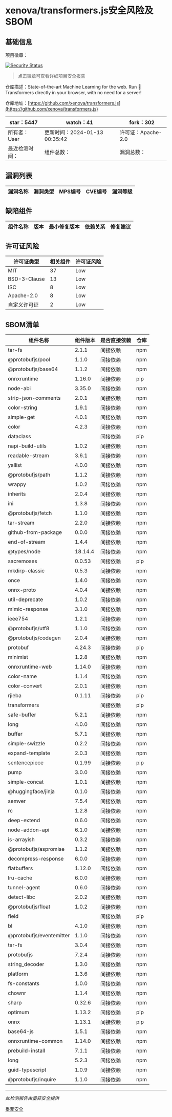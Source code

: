 # xenova/transformers.js安全风险及SBOM

## 基础信息

项目徽章：

[![Security Status](https://www.murphysec.com/platform3/v31/badge/1745896056128229376.svg)](https://www.murphysec.com/console/report/1698042237057368064/1745896056128229376)

> 点击徽章可查看详细项目安全报告

仓库描述：State-of-the-art Machine Learning for the web. Run 🤗 Transformers directly in your browser, with no need for a server!

仓库地址：[https://github.com/xenova/transformers.js](https://github.com/xenova/transformers.js)

| star：5447 | watch：41 | fork：302 |
| ----------- | -------------- | ------------ |
| 所有者：User | 更新时间：2024-01-13 00:35:42 | 许可证：Apache-2.0 |
| 最近检测时间： | 组件总数： | 漏洞总数： |




## 漏洞列表

| 漏洞名称 | 漏洞类型 | MPS编号 | CVE编号 | 漏洞等级 |
| ------- | ------ | ------- | ------ | ----- |





## 缺陷组件

| 组件名称 | 版本 | 最小修复版本 | 依赖关系 | 修复建议 |
| -------- | ---- | ------------ | -------- | -------- |





## 许可证风险

| 许可证类型 | 相关组件 | 许可证风险 |
| ---------- | -------- | ---------- |
|MIT|37|Low|
|BSD-3-Clause|13|Low|
|ISC|8|Low|
|Apache-2.0|8|Low|
|自定义许可证|2|Low|




## SBOM清单

| 组件名称 | 组件版本 | 是否直接依赖 | 仓库 |
| -------- | -------- | ------------ | ---- |
|tar-fs|2.1.1|间接依赖|npm|
|@protobufjs/pool|1.1.0|间接依赖|npm|
|@protobufjs/base64|1.1.2|间接依赖|npm|
|onnxruntime|1.16.0|间接依赖|pip|
|node-abi|3.35.0|间接依赖|npm|
|strip-json-comments|2.0.1|间接依赖|npm|
|color-string|1.9.1|间接依赖|npm|
|simple-get|4.0.1|间接依赖|npm|
|color|4.2.3|间接依赖|npm|
|dataclass||间接依赖|pip|
|napi-build-utils|1.0.2|间接依赖|npm|
|readable-stream|3.6.1|间接依赖|npm|
|yallist|4.0.0|间接依赖|npm|
|@protobufjs/path|1.1.2|间接依赖|npm|
|wrappy|1.0.2|间接依赖|npm|
|inherits|2.0.4|间接依赖|npm|
|ini|1.3.8|间接依赖|npm|
|@protobufjs/fetch|1.1.0|间接依赖|npm|
|tar-stream|2.2.0|间接依赖|npm|
|github-from-package|0.0.0|间接依赖|npm|
|end-of-stream|1.4.4|间接依赖|npm|
|@types/node|18.14.4|间接依赖|npm|
|sacremoses|0.0.53|间接依赖|pip|
|mkdirp-classic|0.5.3|间接依赖|npm|
|once|1.4.0|间接依赖|npm|
|onnx-proto|4.0.4|间接依赖|npm|
|util-deprecate|1.0.2|间接依赖|npm|
|mimic-response|3.1.0|间接依赖|npm|
|ieee754|1.2.1|间接依赖|npm|
|@protobufjs/utf8|1.1.0|间接依赖|npm|
|@protobufjs/codegen|2.0.4|间接依赖|npm|
|protobuf|4.24.3|间接依赖|pip|
|minimist|1.2.8|间接依赖|npm|
|onnxruntime-web|1.14.0|间接依赖|npm|
|color-name|1.1.4|间接依赖|npm|
|color-convert|2.0.1|间接依赖|npm|
|rjieba|0.1.11|间接依赖|pip|
|transformers||间接依赖|pip|
|safe-buffer|5.2.1|间接依赖|npm|
|long|4.0.0|间接依赖|npm|
|buffer|5.7.1|间接依赖|npm|
|simple-swizzle|0.2.2|间接依赖|npm|
|expand-template|2.0.3|间接依赖|npm|
|sentencepiece|0.1.99|间接依赖|pip|
|pump|3.0.0|间接依赖|npm|
|simple-concat|1.0.1|间接依赖|npm|
|@huggingface/jinja|0.1.0|间接依赖|npm|
|semver|7.5.4|间接依赖|npm|
|rc|1.2.8|间接依赖|npm|
|deep-extend|0.6.0|间接依赖|npm|
|node-addon-api|6.1.0|间接依赖|npm|
|is-arrayish|0.3.2|间接依赖|npm|
|@protobufjs/aspromise|1.1.2|间接依赖|npm|
|decompress-response|6.0.0|间接依赖|npm|
|flatbuffers|1.12.0|间接依赖|npm|
|lru-cache|6.0.0|间接依赖|npm|
|tunnel-agent|0.6.0|间接依赖|npm|
|detect-libc|2.0.2|间接依赖|npm|
|@protobufjs/float|1.0.2|间接依赖|npm|
|field||间接依赖|pip|
|bl|4.1.0|间接依赖|npm|
|@protobufjs/eventemitter|1.1.0|间接依赖|npm|
|tar-fs|3.0.4|间接依赖|npm|
|protobufjs|7.2.4|间接依赖|npm|
|string_decoder|1.3.0|间接依赖|npm|
|platform|1.3.6|间接依赖|npm|
|fs-constants|1.0.0|间接依赖|npm|
|chownr|1.1.4|间接依赖|npm|
|sharp|0.32.6|间接依赖|npm|
|optimum|1.13.2|间接依赖|pip|
|onnx|1.13.1|间接依赖|pip|
|base64-js|1.5.1|间接依赖|npm|
|onnxruntime-common|1.14.0|间接依赖|npm|
|prebuild-install|7.1.1|间接依赖|npm|
|long|5.2.3|间接依赖|npm|
|guid-typescript|1.0.9|间接依赖|npm|
|@protobufjs/inquire|1.1.0|间接依赖|npm|


------

*此检测报告由墨菲安全提供*

[墨菲安全](www.murphysec.com)